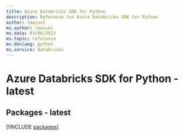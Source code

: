 ```yaml
---
title: Azure Databricks SDK for Python
description: Reference for Azure Databricks SDK for Python
author: lmazuel
ms.author: lmazuel
ms.data: 03/06/2023
ms.topic: reference
ms.devlang: python
ms.service: databricks
---
```

# Azure Databricks SDK for Python - latest
## Packages - latest
[!INCLUDE [packages](databricks-index.md)]